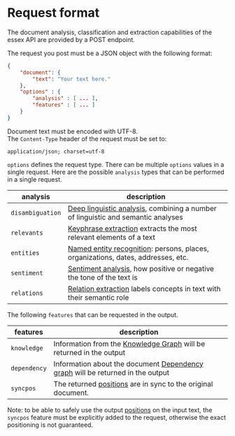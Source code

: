 # Request format

The document analysis, classification and extraction capabilities of the essex API are provided by a POST endpoint.

The request you post must be a JSON object with the following format:

``` json
{
	"document": {
		"text": "Your text here."
	},
	"options" : {
		"analysis" : [ ... ],
		"features" : [ ... ]
	}
}
```

Document text must be encoded with UTF-8.	
The `Content-Type` header of the request must be set to:

	application/json; charset=utf-8

`options` defines the request type. There can be multiple `options` values in a single request.
Here are the possible `analysis` types that can be performed in a single request.

analysis | description
--- | --- 
`disambiguation` | [Deep linguistic analysis](../../guide/linguistic-analysis/index.md), combining a number of linguistic and semantic analyses
`relevants` | [Keyphrase extraction](../../guide/keyphrase-extraction/index.md) extracts the most relevant elements of a text
`entities` | [Named entity recognition](../../guide/entity-recognition/index.md): persons, places, organizations, dates, addresses, etc.
`sentiment` | [Sentiment analysis](../../guide/sentiment-analysis/index.md), how positive or negative the tone of the text is
`relations` | [Relation extraction](../../guide/relation-extraction/index.md) labels concepts in text with their semantic role

The following `features` that can be requested in the output.

features | description
--- | --- 
`knowledge` | Information from the [Knowledge Graph](../../guide/knowledgegraph/index.md) will be returned in the output
`dependency` | Information about the document [Dependency graph](../../reference/dependency-representation/index.md) will be returned in the output
`syncpos` | The returned [positions](../../reference/positions/index.md) are in sync to the original document.

Note:
to be able to safely use the output [positions](../../reference/positions/index.md) on the input text, the `syncpos` feature must be explicitly added to the request, otherwise the exact positioning is not guaranteed.
